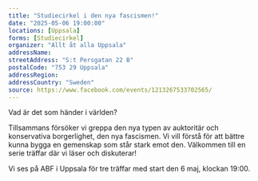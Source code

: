 ```yaml
---
title: "Studiecirkel i den nya fascismen!"
date: "2025-05-06 19:00:00"
locations: [Uppsala]
forms: [Studiecirkel]
organizer: "Allt åt alla Uppsala"
addressName: 
streetAddress: "S:t Persgatan 22 B"
postalCode: "753 29 Uppsala"
addressRegion:
addressCountry: "Sweden"
source: https://www.facebook.com/events/1213267533702565/
---
```

Vad är det som händer i världen? 

Tillsammans försöker vi greppa den nya typen av auktoritär och konservativa borgerlighet, den nya fascismen. Vi vill förstå för att bättre kunna bygga en gemenskap som står stark emot den. Välkommen till en serie träffar där vi läser och diskuterar!

Vi ses på ABF i Uppsala för tre träffar med start den 6 maj, klockan 19:00.
